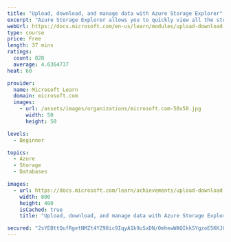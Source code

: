 ```yaml
---
title: "Upload, download, and manage data with Azure Storage Explorer"
excerpt: "Azure Storage Explorer allows you to quickly view all the storage services under your account. You can browse through, read, and edit data stored in those services through a user-friendly graphical interface."
webUrl: https://docs.microsoft.com/en-us/learn/modules/upload-download-and-manage-data-with-azure-storage-explorer/
type: course
price: Free
length: 37 mins
ratings:
  count: 828
  average: 4.6364737
heat: 60

provider:
  name: Microsoft Learn
  domain: microsoft.com
  images:
    - url: /assets/images/organizations/microsoft.com-50x50.jpg
      width: 50
      height: 50

levels:
  - Beginner

topics:
  - Azure
  - Storage
  - Databases

images:
  - url: https://docs.microsoft.com/learn/achievements/upload-download-and-manage-data-with-azure-storage-explorer-social.png
    width: 800
    height: 400
    isCached: true
    title: "Upload, download, and manage data with Azure Storage Explorer"

secured: "2sYEBttQufRgetNMZt4YZ98ic9IqyA1k9uSxDN/0mhewWAQIkkSYgzoE5KKJ0+cJ2rYRzkve0BlvANZF5llKq19krL2z9UxU0f37Rw1u2J6q6klV+ttv32K+nt3Q5xTntdfXLeXoJCJXpOIM77EzKpCT33dZHEflPySl5YXmiKUzhR2HHILiJleEa+v6q2BJ/W69w5YOXEnH/ZGcyY9kF7nWVju4cYd997qmW1TJS7Z17p++a76LS9wamgABHh87sVi9ILjuXO0c3Wcz98rss57hXl2x7gB4gUYe2FVltLMi2vP22UQqDdJ7X44r++KHl8g6uQUYpSqpVMgk8M84liHgFm8CoCoOWzTHHAv9zHN28hVrvQHuSGcpRwAfQDoLHwTIIRLHYpUqjeWCmggTpQ==;3J1XgWaejzfs98gFeUQ17Q=="
---
```


